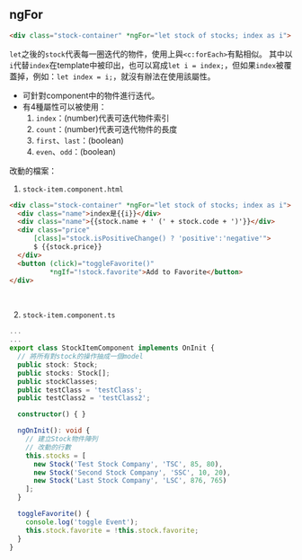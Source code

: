 ## ngFor
```html
<div class="stock-container" *ngFor="let stock of stocks; index as i">
```
`let`之後的`stock`代表每一圈迭代的物件，使用上與`<c:forEach>`有點相似。
其中以`i`代替`index`在template中被印出，也可以寫成`let i = index;`，但如果`index`被覆蓋掉，例如：`let index = i;`，就沒有辦法在使用該屬性。

* 可針對component中的物件進行迭代。
* 有4種屬性可以被使用：
  1. `index`：(number)代表可迭代物件索引
  2. `count`：(number)代表可迭代物件的長度
  3. `first`、`last`：(boolean)
  4. `even`、`odd`：(boolean)

改動的檔案：
1. `stock-item.component.html`
```html
<div class="stock-container" *ngFor="let stock of stocks; index as i"> <!-- 改動的行數 let i = index也可以 -->
  <div class="name">index是{{i}}</div>
  <div class="name">{{stock.name + ' (' + stock.code + ')'}}</div>
  <div class="price"
      [class]="stock.isPositiveChange() ? 'positive':'negative'">
      $ {{stock.price}}
  </div>
  <button (click)="toggleFavorite()"
          *ngIf="!stock.favorite">Add to Favorite</button>
</div>
```
<br/>

2. `stock-item.component.ts`
```ts
...
...
export class StockItemComponent implements OnInit {
  // 將所有對stock的操作抽成一個model
  public stock: Stock;
  public stocks: Stock[];
  public stockClasses;
  public testClass = 'testClass';
  public testClass2 = 'testClass2';

  constructor() { }

  ngOnInit(): void {
    // 建立Stock物件陣列
    // 改動的行數
    this.stocks = [
      new Stock('Test Stock Company', 'TSC', 85, 80),
      new Stock('Second Stock Company', 'SSC', 10, 20),
      new Stock('Last Stock Company', 'LSC', 876, 765)
    ];
  }

  toggleFavorite() {
    console.log('toggle Event');
    this.stock.favorite = !this.stock.favorite;
  }
}
```
<br/>
